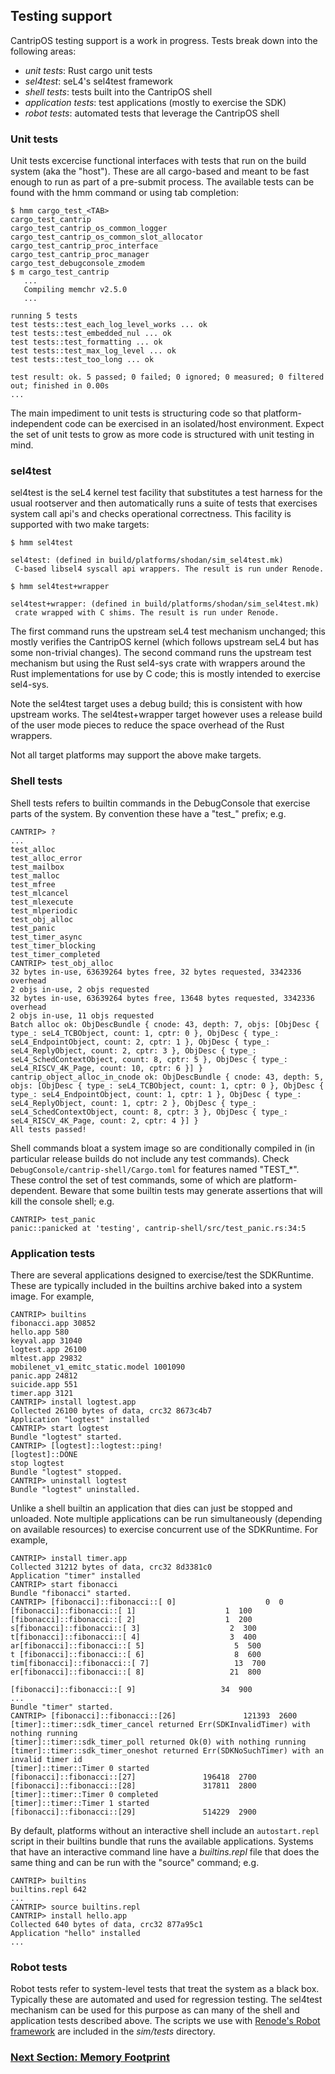 
## Testing support

CantripOS testing support is a work in progress. Tests break down into
the following areas:

- *unit tests*: Rust cargo unit tests
- *sel4test*: seL4's sel4test framework
- *shell tests*: tests built into the CantripOS shell
- *application tests*: test applications (mostly to exercise the SDK)
- *robot tests*: automated tests that leverage the CantripOS shell

### Unit tests

Unit tests excercise functional interfaces with tests that run on the
build system (aka the "host").
These are all cargo-based and meant to be fast enough to run as part of
a pre-submit process.
The available tests can be found with the hmm command or using tab
completion:

``` shell
$ hmm cargo_test_<TAB>
cargo_test_cantrip                           cargo_test_cantrip_os_common_logger          cargo_test_cantrip_os_common_slot_allocator
cargo_test_cantrip_proc_interface            cargo_test_cantrip_proc_manager              cargo_test_debugconsole_zmodem
$ m cargo_test_cantrip
   ...
   Compiling memchr v2.5.0
   ...

running 5 tests
test tests::test_each_log_level_works ... ok
test tests::test_embedded_nul ... ok
test tests::test_formatting ... ok
test tests::test_max_log_level ... ok
test tests::test_too_long ... ok

test result: ok. 5 passed; 0 failed; 0 ignored; 0 measured; 0 filtered out; finished in 0.00s
...

```
The main impediment to unit tests is structuring code so that
platform-independent code can be exercised in an isolated/host environment.
Expect the set of unit tests to grow as more code is structured with
unit testing in mind.

### sel4test

sel4test is the seL4 kernel test facility that substitutes a test
harness for the usual rootserver and then automatically runs a suite
of tests that exercises system call api's and checks operational
correctness.
This facility is supported with two make targets:

``` shell
$ hmm sel4test

sel4test: (defined in build/platforms/shodan/sim_sel4test.mk)
 C-based libsel4 syscall api wrappers. The result is run under Renode.

$ hmm sel4test+wrapper

sel4test+wrapper: (defined in build/platforms/shodan/sim_sel4test.mk)
 crate wrapped with C shims. The result is run under Renode.
```

The first command runs the upstream seL4 test mechanism unchanged;
this mostly verifies the CantripOS kernel (which follows upstream
seL4 but has some non-trivial changes).
The second command runs the upstream test mechanism but using the Rust sel4-sys
crate with wrappers around the Rust implementations for use by C code;
this is mostly intended to exercise sel4-sys.

Note the sel4test target uses a debug build; this is consistent with
how upstream works. The sel4test+wrapper target however uses a release build of
the user mode pieces to reduce the space overhead of the Rust wrappers.

Not all target platforms may support the above make targets.

### Shell tests

Shell tests refers to builtin commands in the DebugConsole that exercise parts
of the system.
By convention these have a "test_" prefix; e.g.

``` shell
CANTRIP> ?
...
test_alloc
test_alloc_error
test_mailbox
test_malloc
test_mfree
test_mlcancel
test_mlexecute
test_mlperiodic
test_obj_alloc
test_panic
test_timer_async
test_timer_blocking
test_timer_completed
CANTRIP> test_obj_alloc
32 bytes in-use, 63639264 bytes free, 32 bytes requested, 3342336 overhead
2 objs in-use, 2 objs requested
32 bytes in-use, 63639264 bytes free, 13648 bytes requested, 3342336 overhead
2 objs in-use, 11 objs requested
Batch alloc ok: ObjDescBundle { cnode: 43, depth: 7, objs: [ObjDesc { type_: seL4_TCBObject, count: 1, cptr: 0 }, ObjDesc { type_: seL4_EndpointObject, count: 2, cptr: 1 }, ObjDesc { type_: seL4_ReplyObject, count: 2, cptr: 3 }, ObjDesc { type_: seL4_SchedContextObject, count: 8, cptr: 5 }, ObjDesc { type_: seL4_RISCV_4K_Page, count: 10, cptr: 6 }] }
cantrip_object_alloc_in_cnode ok: ObjDescBundle { cnode: 43, depth: 5, objs: [ObjDesc { type_: seL4_TCBObject, count: 1, cptr: 0 }, ObjDesc { type_: seL4_EndpointObject, count: 1, cptr: 1 }, ObjDesc { type_: seL4_ReplyObject, count: 1, cptr: 2 }, ObjDesc { type_: seL4_SchedContextObject, count: 8, cptr: 3 }, ObjDesc { type_: seL4_RISCV_4K_Page, count: 2, cptr: 4 }] }
All tests passed!
```

Shell commands bloat a system image so are conditionally compiled in
(in particular release builds do not include any test commands).
Check `DebugConsole/cantrip-shell/Cargo.toml` for features named "TEST_*".
These control the set of test commands, some of which are platform-dependent.
Beware that some builtin tests may generate assertions that will kill the
console shell; e.g.

``` shell
CANTRIP> test_panic
panic::panicked at 'testing', cantrip-shell/src/test_panic.rs:34:5
```

### Application tests

There are several applications designed to exercise/test the SDKRuntime.
These are typically included in the builtins archive baked into a system image.
For example,

``` shell
CANTRIP> builtins
fibonacci.app 30852
hello.app 580
keyval.app 31040
logtest.app 26100
mltest.app 29832
mobilenet_v1_emitc_static.model 1001090
panic.app 24812
suicide.app 551
timer.app 3121
CANTRIP> install logtest.app
Collected 26100 bytes of data, crc32 8673c4b7
Application "logtest" installed
CANTRIP> start logtest
Bundle "logtest" started.
CANTRIP> [logtest]::logtest::ping!
[logtest]::DONE
stop logtest
Bundle "logtest" stopped.
CANTRIP> uninstall logtest
Bundle "logtest" uninstalled.
```

Unlike a shell builtin an application that dies can just be stopped and unloaded.
Note multiple applications can be run simultaneously (depending on available
resources) to exercise concurrent use of the SDKRuntime.
For example,

``` shell
CANTRIP> install timer.app
Collected 31212 bytes of data, crc32 8d3381c0
Application "timer" installed
CANTRIP> start fibonacci
Bundle "fibonacci" started.
CANTRIP> [fibonacci]::fibonacci::[ 0]                    0  0
[fibonacci]::fibonacci::[ 1]                    1  100
[fibonacci]::fibonacci::[ 2]                    1  200
s[fibonacci]::fibonacci::[ 3]                    2  300
t[fibonacci]::fibonacci::[ 4]                    3  400
ar[fibonacci]::fibonacci::[ 5]                    5  500
t [fibonacci]::fibonacci::[ 6]                    8  600
tim[fibonacci]::fibonacci::[ 7]                   13  700
er[fibonacci]::fibonacci::[ 8]                   21  800

[fibonacci]::fibonacci::[ 9]                   34  900
...
Bundle "timer" started.
CANTRIP> [fibonacci]::fibonacci::[26]               121393  2600
[timer]::timer::sdk_timer_cancel returned Err(SDKInvalidTimer) with nothing running
[timer]::timer::sdk_timer_poll returned Ok(0) with nothing running
[timer]::timer::sdk_timer_oneshot returned Err(SDKNoSuchTimer) with an invalid timer id
[timer]::timer::Timer 0 started
[fibonacci]::fibonacci::[27]               196418  2700
[fibonacci]::fibonacci::[28]               317811  2800
[timer]::timer::Timer 0 completed
[timer]::timer::Timer 1 started
[fibonacci]::fibonacci::[29]               514229  2900

```

By default, platforms without an interactive shell include an
`autostart.repl` script in their builtins bundle that runs the available applications.
Systems that have an interactive command line have a *builtins.repl* file that does
the same thing and can be run with the "source" command; e.g.

```shell
CANTRIP> builtins
builtins.repl 642
...
CANTRIP> source builtins.repl
CANTRIP> install hello.app
Collected 640 bytes of data, crc32 877a95c1
Application "hello" installed
...
```

### Robot tests

Robot tests refer to system-level tests that treat the system as a black box.
Typically these are automated and used for regression testing.
The sel4test mechanism can be used for this purpose as can many of the shell
and application tests described above.
The scripts we use with [Renode's Robot framework](https://renode.readthedocs.io/en/latest/introduction/testing.html)
are included in the *sim/tests* directory.


### [Next Section: Memory Footprint](MemoryFootprint.md)

